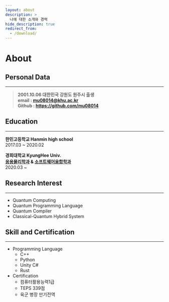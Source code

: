 ```yaml
---
layout: about
description: >
  나에 대한 소개와 경력
hide_description: true
redirect_from:
  - /download/
---
```


# About

<!--author-->

## Personal Data
-------------
> **2001.10.06 대한민국 강원도 원주시 출생**<br/>
> **email : mu08014@khu.ac.kr**<br/>
> **Github : <https://github.com/mu08014>**


## Education
-------------
<b>한민고등학교 Hanmin high school<br/></b>
2017.03 ~ 2020.02

<b>경희대학교 KyungHee Univ.<br/>
[응용물리학과](https://com.khu.ac.kr/physics/user/main/view.do) & [소프트웨어융합학과](http://swcon.khu.ac.kr)</b><br/>
2020.03 ~ 

## Research Interest
-------------
- Quantum Computing<br/>
- Quantum Programming Language<br/>
- Quantum Compiler<br/>
- Classical-Quantum Hybrid System<br/>

## Skill and Certification
-------------
- Programming Language
  - C++
  - Python
  - Unity C#
  - Rust
- Certification
  - 컴퓨터활용능력1급
  - TEPS 339점
  - 육군 병장 만기전역